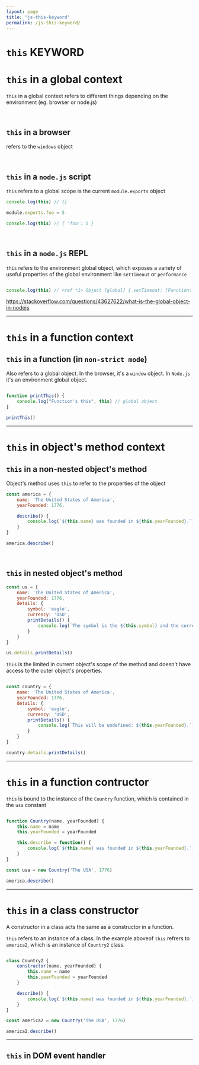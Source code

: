 ```yaml
---
layout: page
title: "js-this-keyword"
permalink: /js-this-keyword/
---
```


# `this` KEYWORD

# `this` in a global context

`this` in a global context refers to different things depending on the environment (eg. browser or node.js)

<br>

## `this` in a browser

refers to the `windows` object

<br>

## `this` in a `node.js` script

`this` refers to a global scope is the current `module.exports` object


```js
console.log(this) // {}

module.exports.foo = 5

console.log(this) // { 'foo': 5 }
```
<br>

## `this` in a `node.js` REPL


`this` refers to the environment global object, which exposes a variety of useful properties of the global environment like `setTimeout` or `performance`

```js

console.log(this) // <ref *1> Object [global] { setTimeout: [Function: setTimeout],  performance: Performance }

```
<https://stackoverflow.com/questions/43627622/what-is-the-global-object-in-nodejs>


---

# `this` in a function context


## `this` in a function (in `non-strict mode`)


Also refers to a global object.
In the browser, it's a `window` object. In `Node.js` it's an environment global object.

```js

function printThis() {
    console.log("Function's this", this) // global object
}

printThis()
```

---

# `this` in object's method context


## `this` in a non-nested object's method


Object's method uses `this` to refer to the properties of the object

```js
const america = {
    name: 'The United States of America',
    yearFounded: 1776,

    describe() {
        console.log(`${this.name} was founded in ${this.yearFounded}.`)
    }
}

america.describe()
```

<br>

## `this` in nested object's method


```js
const us = {
    name: 'The United States of America',
    yearFounded: 1776,
    details: {
        symbol: 'eagle',
        currency: 'USD',
        printDetails() {
            console.log(`The symbol is the ${this.symbol} and the currency is ${this.currency}.`)
        }
    }
}

us.details.printDetails()

```

`this` is the limited in current object's scope of the method and doesn't have access to the outer object's properties.

```js

const country = {
    name: 'The United States of America',
    yearFounded: 1776,
    details: {
        symbol: 'eagle',
        currency: 'USD',
        printDetails() {
            console.log(`This will be undefined: ${this.yearFounded}.`) // undefined
        }
    }
}

country.details.printDetails()

```
---

# `this` in a function contructor 

`this` is bound to the instance of the `Country` function, which is contained in the `usa` constant

```js

function Country(name, yearFounded) {
    this.name = name
    this.yearFounded = yearFounded

    this.describe = function() {
        console.log(`${this.name} was founded in ${this.yearFounded}.`)
    }
}

const usa = new Country('The USA', 1776)

america.describe()

```

---

# `this` in a class constructor

A constructor in a class acts the same as a constructor in a function.

`this` refers to an instance of a class. In the example aboveof `this` refrers to `america2`, which is an instance of `Country2` class.

```js

class Country2 {
    constructor(name, yearFounded) {
        this.name = name
        this.yearFounded = yearFounded
    }

    describe() {
        console.log(`${this.name} was founded in ${this.yearFounded}.`)
    }
}

const america2 = new Country('The USA', 1776)

america2.describe()

```

---

## `this` in DOM event handler
